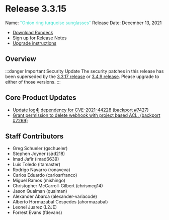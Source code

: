 # Release 3.3.15

Name: <span style="color: turquoise"><span class="glyphicon glyphicon-sunglasses"></span> "Onion ring turquoise sunglasses"</span>
Release Date: December 13, 2021

- [Download Rundeck](https://download.rundeck.com/)
- [Sign up for Release Notes](https://www.rundeck.com/release-notes-signup)
- [Upgrade instructions](/upgrading/)


## Overview

:::danger Important Security Update
 The security patches in this release has been superseded by the [3.3.17 release](/history/3_3_x/version-3.3.17.md) or [3.4.9 release](/history/3_4_x/version-3.4.9.md).  Please upgrade to either of those versions.
:::

## Core Product Updates

* [Update log4j dependency for CVE-2021-44228 (backport #7427)](https://github.com/rundeck/rundeck/pull/7429)
* [Grant permission to delete webhook with project based ACL. (backport #7269)](https://github.com/rundeck/rundeck/pull/7280)


## Staff Contributors

* Greg Schueler (gschueler)
* Stephen Joyner (sjrd218)
* Imad Jafir (imad6639)
* Luis Toledo (ltamaster)
* Rodrigo Navarro (ronaveva)
* Carlos Eduardo (carlosrfranco)
* Miguel Ramos (mishingo)
* Christopher McCarroll-Gilbert (chrismcg14)
* Jason Qualman (qualman)
* Alexander Abarca (alexander-variacode)
* Alberto Hormazabal Cespedes (ahormazabal)
* Leonel Juarez (L2JE)
* Forrest Evans (fdevans)

